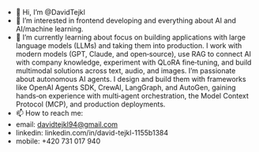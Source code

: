 - 👋 Hi, I’m @DavidTejkl
- 👀 I’m interested in frontend developing and everything about AI and AI/machine learning.
- 🌱 I’m currently learning about focus on building applications with large language models (LLMs) and taking them into production. I work with modern models (GPT, Claude, and open‑source), use RAG to connect AI with company knowledge, experiment with QLoRA fine‑tuning, and build multimodal solutions across text, audio, and images. I’m passionate about autonomous AI agents. I design and build them with frameworks like OpenAI Agents SDK, CrewAI, LangGraph, and AutoGen, gaining hands‑on experience with multi‑agent orchestration, the Model Context Protocol (MCP), and production deployments.
- 📫 How to reach me:
-  email: davidtejkl94@gmail.com
-  linkedin: linkedin.com/in/david-tejkl-1155b1384
-  mobile: +420 731 017 940

<!---
DavidTejkl/DavidTejkl is a ✨ special ✨ repository because its `README.md` (this file) appears on your GitHub profile.
You can click the Preview link to take a look at your changes.
--->
